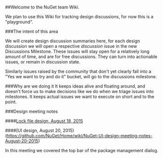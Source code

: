 ##Welcome to the NuGet team Wiki.

We plan to use this Wiki for tracking design discussions, for now this is a "playground".

###The intent of this area

We will create design discussion summaries here, for each design discussion we will open a respective *discussion* issue in the new Discussions Milestone. These issues will stay open for a relatively long amount of time, and are for free discussions. They can turn into actionable issues, or remain in discussion state.

Similarly issues raised by the community that don't yet clearly fall into a "Yes we want to try and do it" bucket, will go to the discussions milestone.

###Why are we doing it
It keeps ideas alive and floating around, and doesn't force us to make decisions like we do when we triage issues into milestones. It keeps actual issues we want to execute on short and to the point.

###Design meeting notes

####[Lock file design, August 18, 2015](https://github.com/NuGet/Home/wiki/Lock-file-design-meeting-notes---August-18,-2015)

####[UI design, August 20, 2015)(https://github.com/NuGet/Home/wiki/NuGet-UI-design-meeting-notes-August-20-2015)

In this meeting we covered the top bar of the package management dialog.
